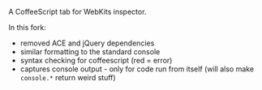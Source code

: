 A CoffeeScript tab for WebKits inspector.

In this fork:

* removed ACE and jQuery dependencies
* similar formatting to the standard console
* syntax checking for coffeescript (red = error)
* captures console output - only for code run from itself (will also make `console.*` return weird stuff)